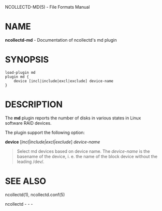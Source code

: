 NCOLLECTD-MD(5) - File Formats Manual

# NAME

**ncollectd-md** - Documentation of ncollectd's md plugin

# SYNOPSIS

	load-plugin md
	plugin md {
	    device [incl|include|excl|exclude] device-name
	}

# DESCRIPTION

The **md** plugin reports the number of disks in various states in Linux
software RAID devices.

The plugin support the following option:

**device** \[*incl|include|excl|exclude*] *device-name*

> Select md devices based on device name.
> The *device-name* is the basename of the device, i. e. the name of
> the block device without the leading /dev/.

# SEE ALSO

ncollectd(1),
ncollectd.conf(5)

ncollectd - - -
